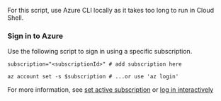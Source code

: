 For this script, use Azure CLI locally as it takes too long to run in Cloud Shell. 

### Sign in to Azure

Use the following script to sign in using a specific subscription.

```azurecli-interactive
subscription="<subscriptionId>" # add subscription here

az account set -s $subscription # ...or use 'az login'
```

For more information, see [set active subscription](/cli/azure/account#az-account-set) or [log in interactively](/cli/azure/reference-index#az-login)
